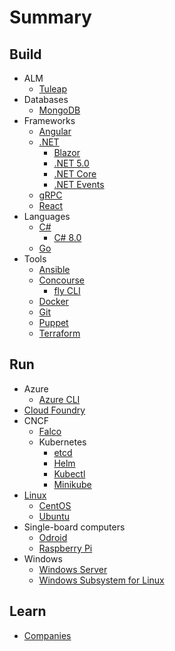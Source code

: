 # Summary

## Build

* ALM
  * [Tuleap](./docs/tuleap.md)
* Databases
  * [MongoDB](./docs/mongodb.md)
* Frameworks
  * [Angular](./docs/angular.md)
  * [.NET](./docs/dotnet.md)
    * [Blazor](./docs/blazor.md)
    * [.NET 5.0](./docs/dotnet50.md)
    * [.NET Core](./docs/dotnetcore.md)
    * [.NET Events](./docs/dotnetevents.md)
  * [gRPC](./docs/grpc.md)
  * [React](./docs/reactjs.md)
* Languages
  * [C#](./docs/csharp.md)
    * [C# 8.0](./docs/csharp80.md)
  * [Go](./docs/go.md)
* Tools
  * [Ansible](./docs/ansible.md)
  * [Concourse](./docs/concourse.md)
    * [fly CLI](./docs/fly-cli.md)
  * [Docker](./docs/docker.md)
  * [Git](./docs/git.md)
  * [Puppet](./docs/puppet.md)
  * [Terraform](./docs/terraform.md)

## Run

* Azure
  * [Azure CLI](./docs/azure-cli.md)
* [Cloud Foundry](./docs/cloudfoundry.md)
* CNCF
  * [Falco](./docs/falco.md)
  * Kubernetes
    * [etcd](./docs/etcd.md)
    * [Helm](./docs/helm.md)
    * [Kubectl](./docs/kubectl.md)
    * [Minikube](./docs/minikube.md)
* [Linux](./docs/linux.md)
  * [CentOS](./docs/centos.md)
  * [Ubuntu](./docs/ubuntu.md)
* Single-board computers
  * [Odroid](./docs/odroid.md)
  * [Raspberry Pi](./docs/raspberrypi.md)
* Windows
  * [Windows Server](./docs/windows-server.md)
  * [Windows Subsystem for Linux](./docs/wsl.md)

## Learn

* [Companies](./docs/companies.md)
